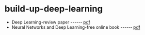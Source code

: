 # build-up-deep-learning

* Deep Learning-review paper ------ [pdf](https://creativecoding.soe.ucsc.edu/courses/cs523/slides/week3/DeepLearning_LeCun.pdf)
* Neural Networks and Deep Learning-free online book ------ [pdf](http://static.latexstudio.net/article/2018/0912/neuralnetworksanddeeplearning.pdf)
